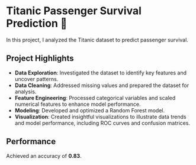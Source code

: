 # Titanic Passenger Survival Prediction 🌟

In this project, I analyzed the Titanic dataset to predict passenger survival.

## Project Highlights

- **Data Exploration**: Investigated the dataset to identify key features and uncover patterns.
- **Data Cleaning**: Addressed missing values and prepared the dataset for analysis.
- **Feature Engineering**: Processed categorical variables and scaled numerical features to enhance model performance.
- **Modeling**: Developed and optimized a Random Forest model.
- **Visualization**: Created insightful visualizations to illustrate data trends and model performance, including ROC curves and confusion matrices.

## Performance

Achieved an accuracy of **0.83**.
